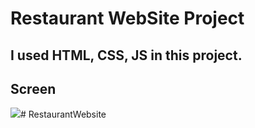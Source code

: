 # Restaurant WebSite Project
## I used HTML, CSS, JS in this project.

## Screen
![](screen.gif)# RestaurantWebsite

